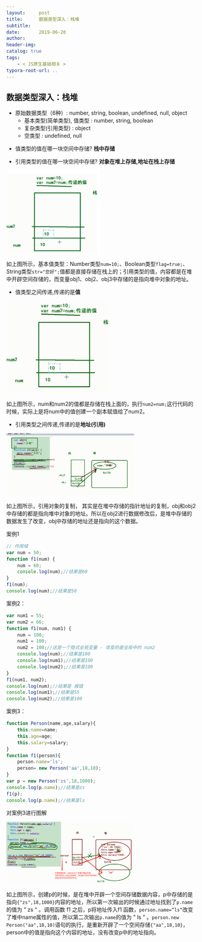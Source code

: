 ```yaml
---
layout:     post
title:      数据类型深入：栈堆
subtitle:  
date:       2019-06-20
author:     
header-img: 
catalog: true
tags:
    - < JS原生基础相关 >
typora-root-url: ..
---
```




## 数据类型深入：栈堆
+ 原始数据类型（6种）: number, string, boolean, undefined, null, object
    + 基本类型(简单类型), 值类型 : number, string, boolean
    + 复杂类型(引用类型) : object
    + 空类型 : undefined, null

- 值类型的值在哪一块空间中存储? **栈中存储**

- 引用类型的值在哪一块空间中存储? **对象在堆上存储,地址在栈上存储**

<img src="/../img/assets_2019/image-20210721192309985.png" alt="image-20210721192309985" style="zoom:72%;" />

如上图所示，基本值类型：Number类型`num=10;`、Boolean类型`flag=true;`、String类型`str="您好";`值都是直接存储在栈上的；引用类型的值，内容都是在堆中开辟空间存储的，而变量obj1、obj2、obj3中存储的是指向堆中对象的地址。



- 值类型之间传递,传递的是**值**

<img src="/../img/assets_2019/栈堆2.png" alt="栈中数据的复制" style="zoom:45%;" />

如上图所示，num和num2的值都是存储在栈上面的，执行`num2=num;`这行代码的时候，实际上是将num中的值创建一个副本赋值给了num2。



- 引用类型之间传递,传递的是**地址(引用)**

<img src="/../img/assets_2019/栈堆3.png" style="zoom:33%;" />

如上图所示，引用对象的复制， 其实是在堆中存储的指针地址的复制，obj和obj2中存储的都是指向堆中对象的地址。所以在obj2进行数据修改后，是堆中存储的数据发生了改变，obj中存储的地址还是指向的这个数据。

案例1
```javascript
// 作用域
var num = 50;
function f1(num) {
    num = 60;
    console.log(num);//结果是60
}
f1(num);
console.log(num);//结果是50
```

案例2：

```javascript
var num1 = 55;
var num2 = 66;
function f1(num, num1) {
    num = 100;
    num1 = 100;
    num2 = 100;//这是一个隐式全局变量 - 改变的是全局中的 num2
    console.log(num);//结果是100
    console.log(num1);//结果是100
    console.log(num2);//结果是100
}
f1(num1, num2);
console.log(num);//结果是 报错
console.log(num1);//结果是55
console.log(num2);//结果是100
```

案例3：

```javascript
function Person(name,age,salary){
    this.name=name;
    this.age=age;
    this.salary=salary;
}
function f1(person){
    person.name='ls';
    person= new Person('aa',18,10);
}
var p = new Person('zs',18,1000);
console.log(p.name);//结果是zs
f1(p);
console.log(p.name);//结果是ls
```

对案例3进行图解

<img src="/../img/assets_2019/案例3.png" style="zoom:33%;" />

如上图所示，创建p的时候，是在堆中开辟一个空间存储数据内容，p中存储的是指向`{"zs",18,1000}`内容的地址，所以第一次输出的时候通过地址找到了`p.name`的值为 ” zs “ 。调用函数 f1 之后，p将地址传入f1 函数，`person.name=”ls“`改变了堆中name属性的值，所以第二次输出`p.name`的值为 " ls " 。`person.new Person("aa",18,10)`语句的执行，是重新开辟了一个空间存储`{"aa",18,10}`，person中的值是指向这个内容的地址，没有改变p中的地址指向。